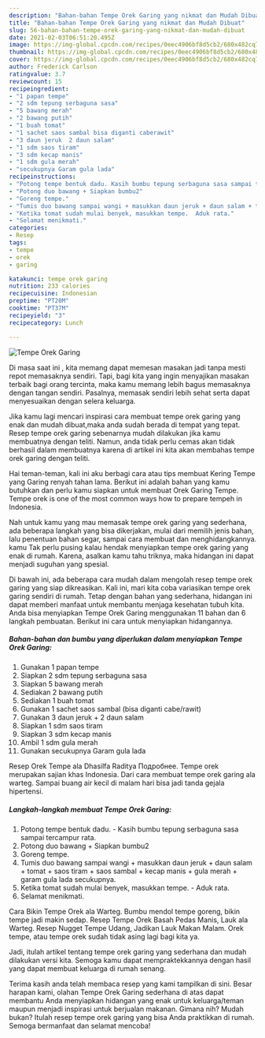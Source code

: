```yaml
---
description: "Bahan-bahan Tempe Orek Garing yang nikmat dan Mudah Dibuat"
title: "Bahan-bahan Tempe Orek Garing yang nikmat dan Mudah Dibuat"
slug: 56-bahan-bahan-tempe-orek-garing-yang-nikmat-dan-mudah-dibuat
date: 2021-02-03T06:51:20.495Z
image: https://img-global.cpcdn.com/recipes/0eec4906bf8d5cb2/680x482cq70/tempe-orek-garing-foto-resep-utama.jpg
thumbnail: https://img-global.cpcdn.com/recipes/0eec4906bf8d5cb2/680x482cq70/tempe-orek-garing-foto-resep-utama.jpg
cover: https://img-global.cpcdn.com/recipes/0eec4906bf8d5cb2/680x482cq70/tempe-orek-garing-foto-resep-utama.jpg
author: Frederick Carlson
ratingvalue: 3.7
reviewcount: 15
recipeingredient:
- "1 papan tempe"
- "2 sdm tepung serbaguna sasa"
- "5 bawang merah"
- "2 bawang putih"
- "1 buah tomat"
- "1 sachet saos sambal bisa diganti caberawit"
- "3 daun jeruk  2 daun salam"
- "1 sdm saos tiram"
- "3 sdm kecap manis"
- "1 sdm gula merah"
- "secukupnya Garam gula lada"
recipeinstructions:
- "Potong tempe bentuk dadu. Kasih bumbu tepung serbaguna sasa sampai tercampur rata."
- "Potong duo bawang + Siapkan bumbu2"
- "Goreng tempe."
- "Tumis duo bawang sampai wangi + masukkan daun jeruk + daun salam + tomat + saos tiram + saos sambal + kecap manis + gula merah + garam gula lada secukupnya."
- "Ketika tomat sudah mulai benyek, masukkan tempe.  Aduk rata."
- "Selamat menikmati."
categories:
- Resep
tags:
- tempe
- orek
- garing

katakunci: tempe orek garing 
nutrition: 233 calories
recipecuisine: Indonesian
preptime: "PT20M"
cooktime: "PT37M"
recipeyield: "3"
recipecategory: Lunch

---
```



![Tempe Orek Garing](https://img-global.cpcdn.com/recipes/0eec4906bf8d5cb2/680x482cq70/tempe-orek-garing-foto-resep-utama.jpg)

Di masa  saat ini , kita memang dapat memesan masakan jadi tanpa mesti repot memasaknya sendiri. Tapi, bagi kita yang ingin menyajikan masakan terbaik bagi orang tercinta, maka kamu memang lebih bagus memasaknya dengan tangan sendiri. Pasalnya, memasak sendiri lebih sehat serta dapat menyesuaikan dengan selera keluarga.

Jika kamu lagi mencari inspirasi cara membuat tempe orek garing yang enak dan mudah dibuat,maka anda sudah berada di tempat yang tepat. Resep tempe orek garing  sebenarnya mudah dilakukan jika kamu membuatnya dengan teliti. Namun, anda tidak perlu cemas akan tidak berhasil dalam membuatnya 
karena di artikel ini kita akan membahas tempe orek garing dengan teliti.  

Hai teman-teman, kali ini aku berbagi cara atau tips membuat Kering Tempe yang Garing renyah tahan lama. Berikut ini adalah bahan yang kamu butuhkan dan perlu kamu siapkan untuk membuat Orek Garing Tempe. Tempe orek is one of the most common ways how to prepare tempeh in Indonesia.

Nah untuk kamu yang mau memasak tempe orek garing yang sederhana, ada beberapa langkah yang bisa dikerjakan, mulai dari memilih jenis bahan, lalu penentuan bahan segar, sampai cara membuat dan menghidangkannya. kamu Tak perlu pusing kalau hendak menyiapkan tempe orek garing yang enak di rumah. Karena, asalkan kamu  tahu triknya, maka hidangan ini dapat menjadi suguhan yang spesial.

Di bawah ini, ada beberapa cara mudah dalam mengolah resep tempe orek garing yang siap dikreasikan. Kali ini, mari kita coba variasikan tempe orek garing sendiri di rumah. Tetap dengan bahan yang sederhana, hidangan ini dapat memberi manfaat untuk membantu menjaga kesehatan tubuh kita. Anda bisa menyiapkan Tempe Orek Garing menggunakan 11 bahan dan 6 langkah pembuatan. Berikut ini cara untuk menyiapkan hidangannya.

<!--inarticleads1-->

##### Bahan-bahan dan bumbu yang diperlukan dalam menyiapkan Tempe Orek Garing:

1. Gunakan 1 papan tempe
1. Siapkan 2 sdm tepung serbaguna sasa
1. Siapkan 5 bawang merah
1. Sediakan 2 bawang putih
1. Sediakan 1 buah tomat
1. Gunakan 1 sachet saos sambal (bisa diganti cabe/rawit)
1. Gunakan 3 daun jeruk + 2 daun salam
1. Siapkan 1 sdm saos tiram
1. Siapkan 3 sdm kecap manis
1. Ambil 1 sdm gula merah
1. Gunakan secukupnya Garam gula lada


Resep Orek Tempe ala Dhasilfa Raditya Подробнее. Tempe orek merupakan sajian khas Indonesia. Dari cara membuat tempe orek garing ala warteg. Sampai buang air kecil di malam hari bisa jadi tanda gejala hipertensi. 

<!--inarticleads2-->

##### Langkah-langkah membuat Tempe Orek Garing:

1. Potong tempe bentuk dadu. - Kasih bumbu tepung serbaguna sasa sampai tercampur rata.
1. Potong duo bawang + Siapkan bumbu2
1. Goreng tempe.
1. Tumis duo bawang sampai wangi + masukkan daun jeruk + daun salam + tomat + saos tiram + saos sambal + kecap manis + gula merah + garam gula lada secukupnya.
1. Ketika tomat sudah mulai benyek, masukkan tempe.  - Aduk rata.
1. Selamat menikmati.


Cara Bikin Tempe Orek ala Warteg. Bumbu mendol tempe goreng, bikin tempe jadi makin sedap. Resep Tempe Orek Basah Pedas Manis, Lauk ala Warteg. Resep Nugget Tempe Udang, Jadikan Lauk Makan Malam. Orek tempe, atau tempe orek sudah tidak asing lagi bagi kita ya. 

Jadi, itulah artikel tentang  tempe orek garing  yang sederhana dan mudah dilakukan versi kita. Semoga kamu dapat mempraktekkannya dengan hasil yang dapat membuat keluarga di rumah senang. 

Terima kasih anda telah membaca resep yang kami tampilkan di sini. Besar harapan kami, olahan  Tempe Orek Garing sederhana di atas dapat membantu Anda menyiapkan hidangan yang enak untuk keluarga/teman maupun menjadi inspirasi untuk berjualan makanan. Gimana nih? Mudah bukan? Itulah resep tempe orek garing yang bisa Anda praktikkan di rumah. Semoga bermanfaat dan selamat mencoba!

